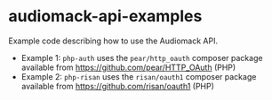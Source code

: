 # audiomack-api-examples

Example code describing how to use the Audiomack API.

* Example 1: `php-auth` uses the `pear/http_oauth` composer package available from https://github.com/pear/HTTP_OAuth (PHP)
* Example 2: `php-risan` uses the `risan/oauth1` composer package available from https://github.com/risan/oauth1 (PHP)

